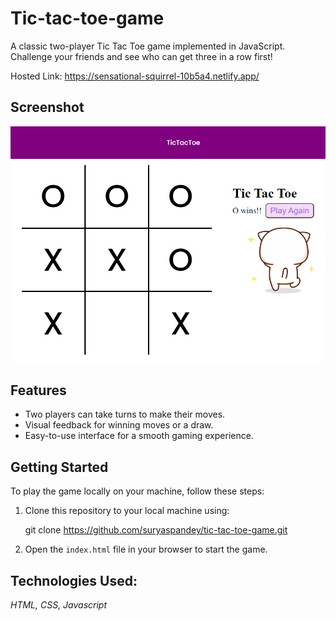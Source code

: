 # Tic-tac-toe-game
A classic two-player Tic Tac Toe game implemented in JavaScript. Challenge your friends and see who can get three in a row first!

Hosted Link: https://sensational-squirrel-10b5a4.netlify.app/


## Screenshot

![Game Screenshot](https://github.com/suryaspandey/Tic-tac-toe-game/blob/main/tto_thumbnail.PNG)
## Features

- Two players can take turns to make their moves.
- Visual feedback for winning moves or a draw.
- Easy-to-use interface for a smooth gaming experience.

## Getting Started

To play the game locally on your machine, follow these steps:

1. Clone this repository to your local machine using:

      git clone https://github.com/suryaspandey/tic-tac-toe-game.git

2. Open the `index.html` file in your browser to start the game.

## Technologies Used: 
_HTML, CSS, Javascript_


  
